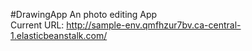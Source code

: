 #DrawingApp
An photo editing App <br />
Current URL: http://sample-env.qmfhzur7bv.ca-central-1.elasticbeanstalk.com/ <br /> 
